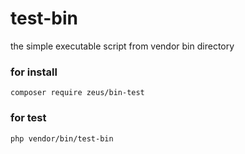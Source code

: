 # test-bin

the simple executable script from vendor bin directory


### for install 

```console
composer require zeus/bin-test
```
### for test

```console
php vendor/bin/test-bin
```
